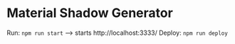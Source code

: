 # Material Shadow Generator

Run: `npm run start` --> starts http://localhost:3333/
Deploy: `npm run deploy`


